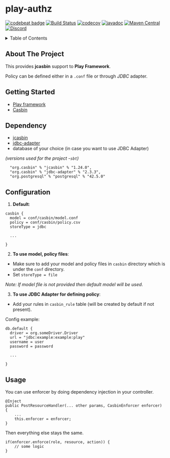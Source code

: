 # play-authz
[![codebeat badge](https://codebeat.co/badges/3afbd52e-7666-4e00-8107-5a34943c1733)](https://codebeat.co/projects/github-com-jcasbin-play-authz-master)
[![Build Status](https://github.com/jcasbin/play-authz/workflows/build/badge.svg)](https://github.com/jcasbin/dynamodb-adapter/actions)
[![codecov](https://codecov.io/gh/jcasbin/play-authz/branch/master/graph/badge.svg?token=X55G2tju5I)](https://codecov.io/gh/jcasbin/play-authz)
[![javadoc](https://javadoc.io/badge2/org.casbin/play-authz/javadoc.svg)](https://javadoc.io/doc/org.casbin/play-authz)
[![Maven Central](https://img.shields.io/maven-central/v/org.casbin/play-authz.svg)](https://mvnrepository.com/artifact/org.casbin/play-authz/latest)
[![Discord](https://img.shields.io/discord/1022748306096537660?logo=discord&label=discord&color=5865F2)](https://discord.gg/S5UjpzGZjN)

<a name="readme-top"></a>
<!-- TABLE OF CONTENTS -->
<details>
  <summary>Table of Contents</summary>
  <ol>
    <li>
      <a href="#about-the-project">About The Project</a>
    </li>
    <li>
      <a href="#getting-started">Getting Started</a>
      <ul>
        <li><a href="#Dependency">Dependency</a></li>
        <li><a href="#Configuration">Configuration</a></li>
      </ul>
    </li>
    <li><a href="#usage">Usage</a></li>
  </ol>
</details>


<!-- ABOUT THE PROJECT -->
## About The Project

This provides **jcasbin** support to __Play Framework__. 

Policy can be defined either in a `.conf` file or through _JDBC_ adapter.

## Getting Started
* [Play framework](https://www.playframework.com/getting-started)
* [Casbin](https://casbin.org/docs/category/the-basics/)

## Dependency 
* [jcasbin](https://mvnrepository.com/artifact/org.casbin/jcasbin)
* [jdbc-adapter](https://mvnrepository.com/artifact/org.casbin/jdbc-adapter)
* database of your choice (in case you want to use JDBC Adapter)

_(versions used for the project -`sbt`)_
```
  "org.casbin" % "jcasbin" % "1.24.0",
  "org.casbin" % "jdbc-adapter" % "2.3.3",
  "org.postgresql" % "postgresql" % "42.5.0"

```

## Configuration
1) __Default__:
```
casbin {
  model = conf/casbin/model.conf
  policy = conf/casbin/policy.csv
  storeType = jdbc
  
  ...
  
}
```
2) __To use model, policy files__:
* Make sure to add your model and policy files in `casbin` directory which is under the `conf` directory.
* Set `storeType = file`

_Note: If model file is not provided then default model will be used_.

3) __To use JDBC Adapter for defining policy__:
* Add your rules in `casbin_rule` table (will be created by default if not present).

Config example:
```
db.default {
  driver = org.someDriver.Driver
  url = "jdbc:example:example:play"
  username = user
  password = password
  
  ...
  
}
```

## Usage

You can use enforcer by doing dependency injection in your controller.

```
@Inject
public PostResourceHandler(... other params, CasbinEnforcer enforcer) {
    ...
    this.enforcer = enforcer;
}
```

Then everything else stays the same.

```
if(enforcer.enforce(role, resource, action)) {
    // some logic
}
```


